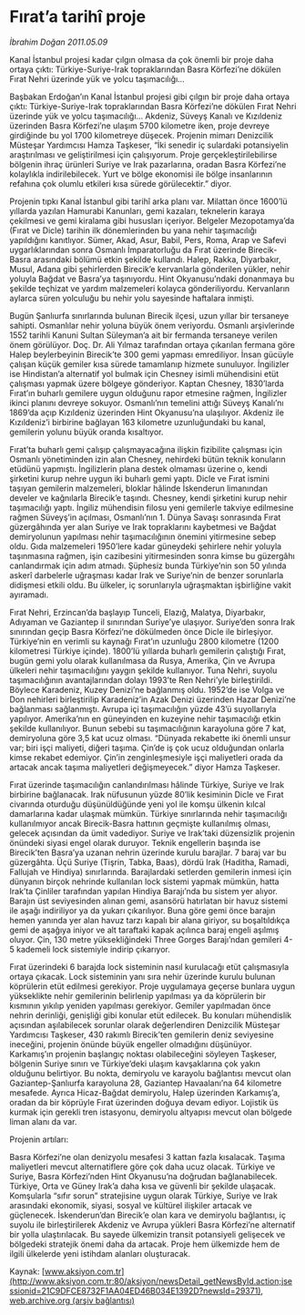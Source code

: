 # Fırat’a tarihî proje

*İbrahim Doğan 2011.05.09*

<font class="agenda2NewsSpot">
 Kanal İstanbul projesi kadar çılgın olmasa da çok önemli bir proje daha ortaya çıktı: Türkiye-Suriye-Irak topraklarından Basra Körfezi’ne dökülen Fırat Nehri üzerinde yük ve yolcu taşımacılığı…
</font>
<font class="newsDetail">
 <p>
 </p>
 <p class="MsoNormal">
  Başbakan Erdoğan’ın Kanal İstanbul projesi gibi çılgın bir proje daha ortaya çıktı: Türkiye-Suriye-Irak topraklarından Basra Körfezi’ne dökülen Fırat Nehri üzerinde yük ve yolcu taşımacılığı... Akdeniz, Süveyş Kanalı ve Kızıldeniz üzerinden Basra Körfezi’ne ulaşım 5700 kilometre iken, proje devreye girdiğinde bu yol 1700 kilometreye düşecek. Projenin mimarı Denizcilik Müsteşar Yardımcısı Hamza Taşkeser, “İki senedir iç sulardaki potansiyelin araştırılması ve geliştirilmesi için çalışıyorum. Proje gerçekleştirilebilirse bölgenin ihraç ürünleri Suriye ve Irak pazarlarına, oradan Basra Körfezi’ne kolaylıkla indirilebilecek. Yurt ve bölge ekonomisi ile bölge insanlarının refahına çok olumlu etkileri kısa sürede görülecektir.” diyor.
 </p>
 <p class="MsoNormal">
  Projenin tıpkı Kanal İstanbul gibi tarihî arka planı var. Milattan önce 1600’lü yıllarda yazılan Hamurabi Kanunları, gemi kazaları, teknelerin karaya çekilmesi ve gemi kiralama gibi hususları içeriyor. Belgeler Mezopotamya’da (Fırat ve Dicle) tarihin ilk dönemlerinden bu yana nehir taşımacılığı yapıldığını kanıtlıyor. Sümer, Akad, Asur, Babil, Pers, Roma, Arap ve Safevi uygarlıklarından sonra Osmanlı İmparatorluğu da Fırat üzerinde Birecik-Basra arasındaki bölümü etkin şekilde kullandı. Halep, Rakka, Diyarbakır, Musul, Adana gibi şehirlerden Birecik’e kervanlarla gönderilen yükler, nehir yoluyla Bağdat ve Basra’ya taşınıyordu. Hint Okyanusu’ndaki donanmaya bu şekilde teçhizat ve yardım malzemeleri kolayca gönderiliyordu. Kervanların aylarca süren yolculuğu bu nehir yolu sayesinde haftalara inmişti.
 </p>
 <p class="MsoNormal">
  Bugün Şanlıurfa sınırlarında bulunan Birecik ilçesi, uzun yıllar bir tersaneye sahipti. Osmanlılar nehir yoluna büyük önem veriyordu. Osmanlı arşivlerinde 1552 tarihli Kanuni Sultan Süleyman’a ait bir fermanda tersaneye verilen önem görülüyor. Doç. Dr. Ali Yılmaz tarafından ortaya çıkarılan fermana göre Halep beylerbeyinin Birecik’te 300 gemi yapması emrediliyor. İnsan gücüyle çalışan küçük gemiler kısa sürede tamamlanıp hizmete sunuluyor. İngilizler ise Hindistan’a alternatif yol bulmak için Chesney isimli mühendisini etüt çalışması yapmak üzere bölgeye gönderiyor. Kaptan Chesney, 1830’larda Fırat’ın buharlı gemilere uygun olduğunu rapor etmesine rağmen, İngilizler ikinci planını devreye sokuyor. Osmanlı’nın temelini attığı Süveyş Kanalı’nı 1869’da açıp Kızıldeniz üzerinden Hint Okyanusu’na ulaşılıyor. Akdeniz ile Kızıldeniz’i birbirine bağlayan 163 kilometre uzunluğundaki bu kanal, gemilerin yolunu büyük oranda kısaltıyor.
 </p>
 <p class="MsoNormal">
  Fırat’ta buharlı gemi çalışıp çalışmayacağına ilişkin fizibilite çalışması için Osmanlı yönetiminden izin alan Chesney, nehirdeki bütün teknik konuların etüdünü yapmıştı. İngilizlerin plana destek olmaması üzerine o, kendi şirketini kurup nehre uygun iki buharlı gemi yaptı. Dicle ve Fırat ismini taşıyan gemilerin malzemeleri, bloklar hâlinde İskenderun limanından develer ve kağnılarla Birecik’e taşındı. Chesney, kendi şirketini kurup nehir taşımacılığı yaptı. İngiliz mühendisin filosu yeni gemilerle takviye edilmesine rağmen Süveyş’in açılması, Osmanlı’nın 1. Dünya Savaşı sonrasında Fırat güzergâhında yer alan Suriye ve Irak topraklarını kaybetmesi ve Bağdat demiryolunun yapılması nehir taşımacılığının önemini yitirmesine sebep oldu. Gıda malzemeleri 1950’lere kadar güneydeki şehirlere nehir yoluyla taşınmasına rağmen, işin cazibesini yitirmesinden sonra kimse bu güzergâhı canlandırmak için adım atmadı. Şüphesiz bunda Türkiye’nin son 50 yılında askerî darbelerle uğraşması kadar Irak ve Suriye’nin de benzer sorunlarla didişmesi etkili oldu. Bu ülkeler, iç sorunlarıyla uğraşmaktan işbirliğine vakit ayıramadı.
 </p>
 <p class="MsoNormal">
  Fırat Nehri, Erzincan’da başlayıp Tunceli, Elazığ, Malatya, Diyarbakır, Adıyaman ve Gaziantep il sınırından Suriye’ye ulaşıyor. Suriye’den sonra Irak sınırından geçip Basra Körfezi’ne dökülmeden önce Dicle ile birleşiyor. Türkiye’nin en verimli su kaynağı Fırat’ın uzunluğu 2800 kilometre (1200 kilometresi Türkiye içinde). 1800’lü yıllarda buharlı gemilerin çalıştığı Fırat, bugün gemi yolu olarak kullanılmasa da Rusya, Amerika, Çin ve Avrupa ülkeleri nehir taşımacılığını yaygın şekilde kullanıyor. Tuna Nehri, suyolu taşımacılığının avantajlarından dolayı 1993’te Ren Nehri’yle birleştirildi. Böylece Karadeniz, Kuzey Denizi’ne bağlanmış oldu. 1952’de ise Volga ve Don nehirleri birleştirilip Karadeniz’in Azak Denizi üzerinden Hazar Denizi’ne bağlanması sağlanmıştı. Avrupa içi taşımacılığın yüzde 43’ü suyollarıyla yapılıyor. Amerika’nın en güneyinden en kuzeyine nehir taşımacılığı etkin şekilde kullanılıyor. Bunun sebebi su taşımacılığının karayoluna göre 7 kat, demiryoluna göre 3,5 kat ucuz olması. “Dünyada rekabette iki önemli unsur var; biri işçi maliyeti, diğeri taşıma. Çin’de iş çok ucuz olduğundan onlarla kimse rekabet edemiyor. Çin’in zenginleşmesiyle işçi maliyetleri orada da artacak ancak taşıma maliyetleri değişmeyecek.” diyor Hamza Taşkeser.
 </p>
 <p class="MsoNormal">
  Fırat üzerinde taşımacılığın canlandırılması hâlinde Türkiye, Suriye ve Irak birbirine bağlanacak. Irak nüfusunun yüzde 80’lik kesiminin Dicle ve Fırat civarında oturduğu düşünüldüğünde yeni yol ile komşu ülkenin kılcal damarlarına kadar ulaşmak mümkün. Türkiye sınırlarında nehir taşımacılığı kullanılmıyor ancak Birecik-Basra hattının geçmişte kullanılmış olması, gelecek açısından da ümit vadediyor. Suriye ve Irak’taki düzensizlik projenin önündeki siyasi engel olarak duruyor. Teknik engellerin başında ise Birecik’ten Basra’ya uzanan nehrin üzerinde kurulu barajlar. 7 baraj var bu güzergâhta. Üçü Suriye (Tişrin, Tabka, Baas), dördü Irak (Haditha, Ramadi, Fallujah ve Hindiya) sınırlarında. Barajlardaki setlerden gemilerin inmesi için dünyanın birçok nehrinde kullanılan lock sistemi yapmak mümkün, hatta Irak’ta Çinliler tarafından yapılan Hindiya Barajı’nda bu sistem yer alıyor. Barajın üst seviyesinden alınan gemi, asansörü hatırlatan bir havuz sistemi ile aşağı indiriliyor ya da yukarı çıkarılıyor. Buna göre gemi önce barajın hemen yanında yer alan havuz tarzı kapalı bir alana giriyor, su boşaltıldıkça gemi de aşağıya iniyor ve alt taraftaki kapak açılınca baraj engeli aşılmış oluyor. Çin, 130 metre yüksekliğindeki Three Gorges Barajı’ndan gemileri 4-5 kademeli lock sistemiyle indirip çıkarıyor.
 </p>
 <p class="MsoNormal">
  Fırat üzerindeki 6 barajda lock sisteminin nasıl kurulacağı etüt çalışmasıyla ortaya çıkacak. Lock sisteminin yanı sıra nehir üzerinde kurulu bulunan köprülerin etüt edilmesi gerekiyor. Proje uygulamaya geçerse bunlara uygun yükseklikte nehir gemilerinin belirlenip yapılması ya da köprülerin bir kısmının yıkılıp yeniden yapılması gerekiyor. Gemiler yapılmadan önce nehrin derinliği, genişliği gibi konular etüt edilecek. Bu konuları mühendislik açısından aşılabilecek sorunlar olarak değerlendiren Denizcilik Müsteşar Yardımcısı Taşkeser, 430 rakımlı Birecik’ten gemilerin deniz seviyesine ineceğini, projenin önünde büyük engeller olmadığını düşünüyor. Karkamış’ın projenin başlangıç noktası olabileceğini söyleyen Taşkeser, bölgenin Suriye sınırı ve Türkiye’deki ulaşım kavşaklarına çok yakın olduğunu belirtiyor. Bu nokta, demiryolu ve karayolu bağlantısı mevcut olan Gaziantep-Şanlıurfa karayoluna 28, Gaziantep Havaalanı’na 64 kilometre mesafede. Ayrıca Hicaz-Bağdat demiryolu, Halep üzerinden Karkamış’a, oradan da bir köprüyle Fırat üzerinden doğuya devam ediyor. Lojistik üs kurmak için gerekli tren istasyonu, demiryolu altyapısı mevcut olan bölgede liman alanı da var.
 </p>
 <p class="MsoNormal">
 </p>
 <p class="MsoNormal">
  Projenin artıları:
 </p>
 <p class="MsoNormal">
 </p>
 <p class="MsoNormal">
  <span>
  </span>
  Basra Körfezi’ne olan denizyolu mesafesi 3 kattan fazla kısalacak.
  <span>
  </span>
  Taşıma maliyetleri mevcut alternatiflere göre çok daha ucuz olacak.
  <span>
  </span>
  Türkiye ve Suriye, Basra Körfezi’nden Hint Okyanusu’na doğrudan bağlanabilecek.
  <span>
  </span>
  Türkiye, Orta ve Güney Irak’a daha kısa ve güvenli bir şekilde ulaşacak.
  <span>
  </span>
  Komşularla “sıfır sorun” stratejisine uygun olarak Türkiye, Suriye ve Irak arasındaki ekonomik, siyasi, sosyal ve kültürel ilişkiler artacak ve güçlenecek.
  <span>
  </span>
  İskenderun’dan Birecik’e olan kara ve demiryolu bağlantısı, iç suyolu ile birleştirilerek Akdeniz ve Avrupa yükleri Basra Körfezi’ne alternatif bir yolla ulaştırılacak. Bu sayede ülkemizin transit potansiyeli gelişecek ve bölgedeki stratejik önemi daha da artacak.
  <span>
  </span>
  Proje hem ülkemizde hem de ilgili ülkelerde yeni istihdam alanları oluşturacak.
 </p>
 <p class="MsoNormal">
 </p>
 <p>
 </p>
</font>

Kaynak: [www.aksiyon.com.tr](http://www.aksiyon.com.tr:80/aksiyon/newsDetail_getNewsById.action;jsessionid=21C9DFCE8732F1AA04ED46B034E1392D?newsId=29371), [web.archive.org (arşiv bağlantısı)](http://web.archive.org/web/20110513025149/http://www.aksiyon.com.tr:80/aksiyon/newsDetail_getNewsById.action;jsessionid=21C9DFCE8732F1AA04ED46B034E1392D?newsId=29371)
